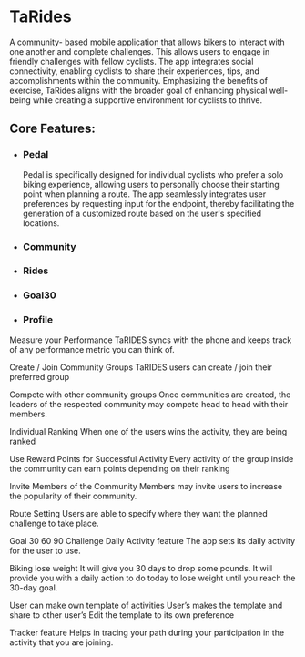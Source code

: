 # TaRides
A community- based mobile application that allows bikers to interact with one another and complete challenges. This allows users to engage in friendly challenges with fellow cyclists. The app integrates social connectivity, enabling cyclists to share their experiences, tips, and accomplishments within the community. Emphasizing the benefits of exercise, TaRides aligns with the broader goal of enhancing physical well-being while creating a supportive environment for cyclists to thrive. 

<h2>Core Features: </h2>


<ul>
  <li ><h3>Pedal</h3></li>
	<p>
Pedal is specifically designed for individual cyclists who prefer a solo biking experience, allowing users to personally choose their starting point when planning a route. The app seamlessly integrates user preferences by requesting input for the endpoint, thereby facilitating the generation of a customized route based on the user's specified locations.</p>
  <li><h3>Community</h3></li>
  <li><h3>Rides</h3></li>
  <li><h3>Goal30</h3></li>
  <li><h3>Profile</h3></li>
</ul>



Measure your Performance 
TaRIDES syncs with the phone and keeps track of any performance metric you can think of.


Create / Join Community Groups
TaRIDES users can create / join their preferred group


Compete with other community groups
Once communities are created, the leaders of the respected community may compete head to head with their members.


Individual Ranking
When one of the users wins the activity, they are being ranked


Use Reward Points for Successful Activity
Every activity of the group inside the community can earn points depending on their ranking


Invite Members of the Community
Members may invite users to increase the popularity of their community. 


Route Setting 
Users are able to specify where they want the planned challenge to take place.

Goal 30 60 90 Challenge
Daily Activity feature
The app sets its daily activity for the user to use.

Biking lose weight
It will give you 30 days to drop some pounds. It will provide you with a daily action to do today to lose weight until you reach the 30-day goal.



User can make own template of activities
User’s makes the template and share to other user’s
Edit the template to its own preference
				
				




Tracker feature
Helps in tracing your path during your participation in the activity that you are joining.


